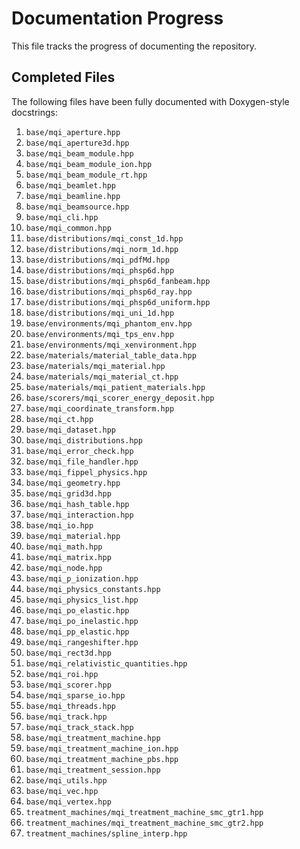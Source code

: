 # Documentation Progress

This file tracks the progress of documenting the repository.

## Completed Files

The following files have been fully documented with Doxygen-style docstrings:

1.  `base/mqi_aperture.hpp`
2.  `base/mqi_aperture3d.hpp`
3.  `base/mqi_beam_module.hpp`
4.  `base/mqi_beam_module_ion.hpp`
5.  `base/mqi_beam_module_rt.hpp`
6.  `base/mqi_beamlet.hpp`
7.  `base/mqi_beamline.hpp`
8.  `base/mqi_beamsource.hpp`
9.  `base/mqi_cli.hpp`
10. `base/mqi_common.hpp`
11. `base/distributions/mqi_const_1d.hpp`
12. `base/distributions/mqi_norm_1d.hpp`
13. `base/distributions/mqi_pdfMd.hpp`
14. `base/distributions/mqi_phsp6d.hpp`
15. `base/distributions/mqi_phsp6d_fanbeam.hpp`
16. `base/distributions/mqi_phsp6d_ray.hpp`
17. `base/distributions/mqi_phsp6d_uniform.hpp`
18. `base/distributions/mqi_uni_1d.hpp`
19. `base/environments/mqi_phantom_env.hpp`
20. `base/environments/mqi_tps_env.hpp`
21. `base/environments/mqi_xenvironment.hpp`
22. `base/materials/material_table_data.hpp`
23. `base/materials/mqi_material.hpp`
24. `base/materials/mqi_material_ct.hpp`
25. `base/materials/mqi_patient_materials.hpp`
26. `base/scorers/mqi_scorer_energy_deposit.hpp`
27. `base/mqi_coordinate_transform.hpp`
28. `base/mqi_ct.hpp`
29. `base/mqi_dataset.hpp`
30. `base/mqi_distributions.hpp`
31. `base/mqi_error_check.hpp`
32. `base/mqi_file_handler.hpp`
33. `base/mqi_fippel_physics.hpp`
34. `base/mqi_geometry.hpp`
35. `base/mqi_grid3d.hpp`
36. `base/mqi_hash_table.hpp`
37. `base/mqi_interaction.hpp`
38. `base/mqi_io.hpp`
39. `base/mqi_material.hpp`
40. `base/mqi_math.hpp`
41. `base/mqi_matrix.hpp`
42. `base/mqi_node.hpp`
43. `base/mqi_p_ionization.hpp`
44. `base/mqi_physics_constants.hpp`
45. `base/mqi_physics_list.hpp`
46. `base/mqi_po_elastic.hpp`
47. `base/mqi_po_inelastic.hpp`
48. `base/mqi_pp_elastic.hpp`
49. `base/mqi_rangeshifter.hpp`
50. `base/mqi_rect3d.hpp`
51. `base/mqi_relativistic_quantities.hpp`
52. `base/mqi_roi.hpp`
53. `base/mqi_scorer.hpp`
54. `base/mqi_sparse_io.hpp`
55. `base/mqi_threads.hpp`
56. `base/mqi_track.hpp`
57. `base/mqi_track_stack.hpp`
58. `base/mqi_treatment_machine.hpp`
59. `base/mqi_treatment_machine_ion.hpp`
60. `base/mqi_treatment_machine_pbs.hpp`
61. `base/mqi_treatment_session.hpp`
62. `base/mqi_utils.hpp`
63. `base/mqi_vec.hpp`
64. `base/mqi_vertex.hpp`
65. `treatment_machines/mqi_treatment_machine_smc_gtr1.hpp`
66. `treatment_machines/mqi_treatment_machine_smc_gtr2.hpp`
67. `treatment_machines/spline_interp.hpp`
